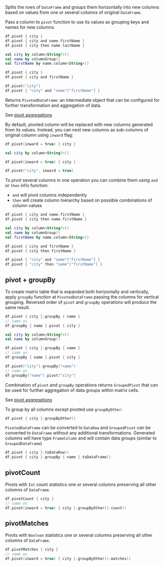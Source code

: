 [//]: # (title: pivot)

<!---IMPORT org.jetbrains.kotlinx.dataframe.samples.api.Analyze-->

Splits the rows of `DataFrame` and groups them horizontally into new columns based on values from one or several columns of original `DataFrame`.

Pass a column to `pivot` function to use its values as grouping keys and names for new columns.

<!---FUN pivot-->
<tabs>
<tab title="Properties">

```kotlin
df.pivot { city }
df.pivot { city and name.firstName }
df.pivot { city then name.lastName }
```

</tab>
<tab title="Accessors">

```kotlin
val city by column<String?>()
val name by columnGroup()
val firstName by name.column<String>()

df.pivot { city }
df.pivot { city and firstName }
```

</tab>
<tab title="Strings">

```kotlin
df.pivot("city")
df.pivot { "city" and "name"["firstName"] }
```

</tab></tabs>
<!---END-->

Returns `PivotedDataFrame`: an intermediate object that can be configured for further transformation and aggregation of data.

See [pivot aggregations](aggregatePivot.md)

By default, pivoted column will be replaced with new columns generated from its values. Instead, you can nest new columns as sub-columns of original column using `inward` flag:

<!---FUN pivotInward-->
<tabs>
<tab title="Properties">

```kotlin
df.pivot(inward = true) { city }
```

</tab>
<tab title="Accessors">

```kotlin
val city by column<String?>()

df.pivot(inward = true) { city }
```

</tab>
<tab title="Strings">

```kotlin
df.pivot("city", inward = true)
```

</tab></tabs>
<!---END-->

To pivot several columns in one operation you can combine them using `and` or `then` infix function:
* `and` will pivot columns independently
* `then` will create column hierarchy based on possible combinations of column values

<!---FUN pivot2-->
<tabs>
<tab title="Properties">

```kotlin
df.pivot { city and name.firstName }
df.pivot { city then name.firstName }
```

</tab>
<tab title="Accessors">

```kotlin
val city by column<String?>()
val name by columnGroup()
val firstName by name.column<String>()

df.pivot { city and firstName }
df.pivot { city then firstName }
```

</tab>
<tab title="Strings">

```kotlin
df.pivot { "city" and "name"["firstName"] }
df.pivot { "city" then "name"["firstName"] }
```

</tab></tabs>
<!---END-->

## pivot + groupBy

To create matrix table that is expanded both horizontally and vertically, apply `groupBy` function at `PivotedDataFrame` passing the columns for vertical grouping. Reversed order of `pivot` and `groupBy` operations will produce the same result.

<!---FUN pivotGroupBy-->
<tabs>
<tab title="Properties">

```kotlin
df.pivot { city }.groupBy { name }
// same as
df.groupBy { name }.pivot { city }
```

</tab>
<tab title="Accessors">

```kotlin
val city by column<String?>()
val name by columnGroup()

df.pivot { city }.groupBy { name }
// same as
df.groupBy { name }.pivot { city }
```

</tab>
<tab title="Strings">

```kotlin
df.pivot("city").groupBy("name")
// same as
df.groupBy("name").pivot("city")
```

</tab></tabs>
<!---END-->

Combination of `pivot` and `groupBy` operations returns `GroupedPivot` that can be used for further aggregation of data groups within matrix cells. 

See [pivot aggregations](aggregatePivot.md)

To group by all columns except pivoted use `groupByOther`:

<!---FUN pivotGroupByOther-->

```kotlin
df.pivot { city }.groupByOther()
```

<!---END-->

`PivotedDataFrame` can be converted to `DataRow` and `GroupedPivot` can be converted to `DataFrame` without any additional transformations. Generated columns will have type `FrameColumn` and will contain data groups (similar to `GroupedDataFrame`)

<!---FUN pivotAsDataRowOrFrame-->

```kotlin
df.pivot { city }.toDataRow()
df.pivot { city }.groupBy { name }.toDataFrame()
```

<!---END-->

## pivotCount

Pivots with `Int` count statistics one or several columns preserving all other columns of `DataFrame`.

<!---FUN pivotCount-->

```kotlin
df.pivotCount { city }
// same as
df.pivot(inward = true) { city }.groupByOther().count()
```

<!---END-->

## pivotMatches

Pivots with `Boolean` statistics one or several columns preserving all other columns of `DataFrame`.

<!---FUN pivotMatches-->

```kotlin
df.pivotMatches { city }
// same as
df.pivot(inward = true) { city }.groupByOther().matches()
```

<!---END-->
